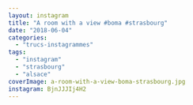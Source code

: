 ```yaml
---
layout: instagram
title: "A room with a view #boma #strasbourg"
date: "2018-06-04"
categories: 
  - "trucs-instagrammes"
tags: 
  - "instagram"
  - "strasbourg"
  - "alsace"
coverImage: a-room-with-a-view-boma-strasbourg.jpg
instagram: BjnJJJIj4H2
---
```

